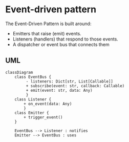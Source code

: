 # Event-driven pattern

The Event-Driven Pattern is built around:
- Emitters that raise (emit) events.
- Listeners (handlers) that respond to those events.
- A dispatcher or event bus that connects them

## UML

```mermaid 
classDiagram 
    class EventBus {
         - listeners: Dict[str, List[Callable]] 
         + subscribe(event: str, callback: Callable) 
         + emit(event: str, data: Any) 
         } 
    class Listener { 
        + on_event(data: Any) 
        } 
    class Emitter { 
        + trigger_event() 
    } 
    
    EventBus --> Listener : notifies 
    Emitter --> EventBus : uses 
```